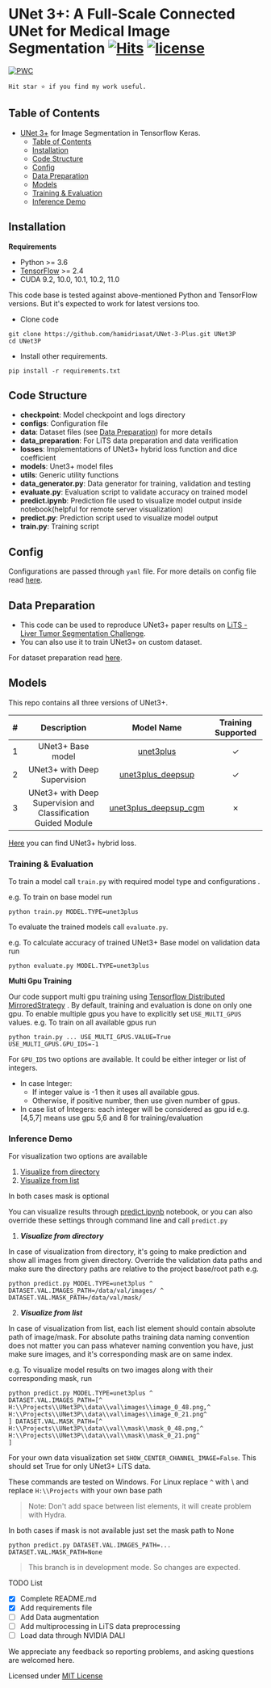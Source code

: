 # UNet 3+: A Full-Scale Connected UNet for Medical Image Segmentation [![Hits](https://hits.seeyoufarm.com/api/count/incr/badge.svg?url=https%3A%2F%2Fgithub.com%2Fhamidriasat%2FUNet-3-Plus&count_bg=%2379C83D&title_bg=%23555555&icon=sega.svg&icon_color=%23E7E7E7&title=hits&edge_flat=false)](https://hits.seeyoufarm.com)      <a href="/LICENSE"><img src="https://img.shields.io/badge/license-MIT-blue.svg" alt="license" /></a>

<!-- https://hits.seeyoufarm.com/ -->

[![PWC](https://img.shields.io/endpoint.svg?url=https://paperswithcode.com/badge/unet-3-a-full-scale-connected-unet-for/medical-image-segmentation-on-lits2017)](https://paperswithcode.com/sota/medical-image-segmentation-on-lits2017?p=unet-3-a-full-scale-connected-unet-for)

` Hit star ⭐ if you find my work useful. `

## Table of Contents

- [UNet 3+](https://arxiv.org/abs/2004.08790) for Image Segmentation in Tensorflow Keras.
    - [Table of Contents](#table-of-contents)
    - [Installation](#installation)
    - [Code Structure](#code-structure)
    - [Config](#config)
    - [Data Preparation](#data-preparation)
    - [Models](#models)
    - [Training & Evaluation](#training--evaluation)
    - [Inference Demo](#inference-demo)

## Installation

**Requirements**

* Python >= 3.6
* [TensorFlow](https://www.tensorflow.org/install) >= 2.4
* CUDA 9.2, 10.0, 10.1, 10.2, 11.0

This code base is tested against above-mentioned Python and TensorFlow versions. But it's expected to work for latest
versions too.

* Clone code

```
git clone https://github.com/hamidriasat/UNet-3-Plus.git UNet3P
cd UNet3P
```

* Install other requirements.

```
pip install -r requirements.txt
```

## Code Structure

- **checkpoint**: Model checkpoint and logs directory
- **configs**: Configuration file
- **data**: Dataset files (see [Data Preparation](#data-preparation)) for more details
- **data_preparation**: For LiTS data preparation and data verification
- **losses**: Implementations of UNet3+ hybrid loss function and dice coefficient
- **models**: Unet3+ model files
- **utils**: Generic utility functions
- **data_generator.py**: Data generator for training, validation and testing
- **evaluate.py**: Evaluation script to validate accuracy on trained model
- **predict.ipynb**: Prediction file used to visualize model output inside notebook(helpful for remote server
  visualization)
- **predict.py**: Prediction script used to visualize model output
- **train.py**: Training script

## Config

Configurations are passed through `yaml` file. For more details on config file read [here](/configs/).

## Data Preparation

- This code can be used to reproduce UNet3+ paper results
  on [LiTS - Liver Tumor Segmentation Challenge](https://competitions.codalab.org/competitions/15595).
- You can also use it to train UNet3+ on custom dataset.

For dataset preparation read [here](/data_preparation/README.md).

## Models

This repo contains all three versions of UNet3+.

[//]: # (https://stackoverflow.com/questions/47344571/how-to-draw-checkbox-or-tick-mark-in-github-markdown-table)

| #   |                          Description                          |                             Model Name                             | Training Supported |
|:----|:-------------------------------------------------------------:|:------------------------------------------------------------------:|:------------------:|
| 1   |                       UNet3+ Base model                       |                 [unet3plus](/models/unet3plus.py)                  |      &check;       |
| 2   |                 UNet3+ with Deep Supervision                  |     [unet3plus_deepsup](/models/unet3plus_deep_supervision.py)     |      &check;       |
| 3   | UNet3+ with Deep Supervision and Classification Guided Module | [unet3plus_deepsup_cgm](/models/unet3plus_deep_supervision_cgm.py) |      &cross;       |

[Here](/losses/unet_loss.py) you can find UNet3+ hybrid loss.

### Training & Evaluation

To train a model call `train.py` with required model type and configurations .

e.g. To train on base model run

```
python train.py MODEL.TYPE=unet3plus
```

To evaluate the trained models call `evaluate.py`.

e.g. To calculate accuracy of trained UNet3+ Base model on validation data run

```
python evaluate.py MODEL.TYPE=unet3plus
```

**Multi Gpu Training**

Our code support multi gpu training
using [Tensorflow Distributed MirroredStrategy](https://www.tensorflow.org/api_docs/python/tf/distribute/MirroredStrategy)
.
By default, training and evaluation is done on only one gpu. To enable multiple gpus you have to explicitly set
`USE_MULTI_GPUS` values.
e.g. To train on all available gpus run

```
python train.py ... USE_MULTI_GPUS.VALUE=True USE_MULTI_GPUS.GPU_IDS=-1 
```

For `GPU_IDS` two options are available. It could be either integer or list of integers.

- In case Integer:
    - If integer value is -1 then it uses all available gpus.
    - Otherwise, if positive number, then use given number of gpus.
- In case list of Integers: each integer will be considered as gpu id
  e.g. [4,5,7] means use gpu 5,6 and 8 for training/evaluation

### Inference Demo

For visualization two options are available

1. [Visualize from directory](#visualize-from-directory)
2. [Visualize from list](#visualize-from-list)

In both cases mask is optional

You can visualize results through [predict.ipynb](/predict.ipynb) notebook, or you can also override these settings
through command line and call `predict.py`

1. ***Visualize from directory***

In case of visualization from directory, it's going to make prediction and show all images from given directory.
Override the validation data paths and make sure the directory paths are relative to the project base/root path e.g.

```
python predict.py MODEL.TYPE=unet3plus ^
DATASET.VAL.IMAGES_PATH=/data/val/images/ ^
DATASET.VAL.MASK_PATH=/data/val/mask/
```

2. ***Visualize from list***

In case of visualization from list, each list element should contain absolute path of image/mask. For absolute paths
training data naming convention does not matter you can pass whatever naming convention you have, just make sure images,
and it's corresponding mask are on same index.

e.g. To visualize model results on two images along with their corresponding mask, run

```
python predict.py MODEL.TYPE=unet3plus ^
DATASET.VAL.IMAGES_PATH=[^
H:\\Projects\\UNet3P\\data\\val\images\\image_0_48.png,^
H:\\Projects\\UNet3P\\data\\val\images\\image_0_21.png^
] DATASET.VAL.MASK_PATH=[^
H:\\Projects\\UNet3P\\data\\val\\mask\\mask_0_48.png,^
H:\\Projects\\UNet3P\\data\\val\\mask\\mask_0_21.png^
]
```

For your own data visualization set `SHOW_CENTER_CHANNEL_IMAGE=False`. This should set True for only UNet3+ LiTS data.

These commands are tested on Windows. For Linux replace `^` with \ and replace `H:\\Projects` with your own base path

> Note: Don't add space between list elements, it will create problem with Hydra.



In both cases if mask is not available just set the mask path to None

```
python predict.py DATASET.VAL.IMAGES_PATH=... DATASET.VAL.MASK_PATH=None
```

> This branch is in development mode. So changes are expected.

TODO List

- [x] Complete README.md
- [x] Add requirements file
- [ ] Add Data augmentation
- [ ] Add multiprocessing in LiTS data preprocessing
- [ ] Load data through NVIDIA DALI

We appreciate any feedback so reporting problems, and asking questions are welcomed here.

Licensed under [MIT License](LICENSE)
